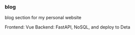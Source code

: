 ### blog

blog section for my personal website

Frontend: Vue
Backend: FastAPI, NoSQL, and deploy to Deta
